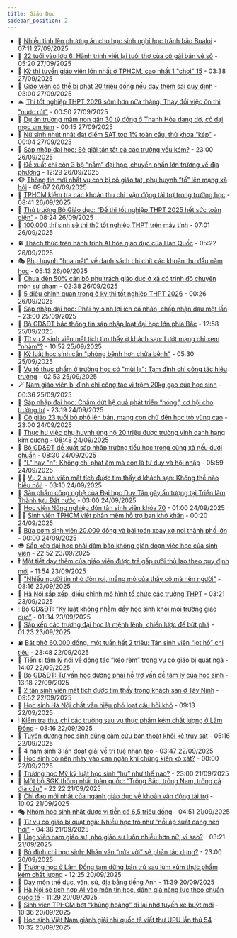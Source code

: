 ```yaml
---
title: Giáo Dục
sidebar_position: 2
---
```


<!-- dantri-giao-duc:START -->
- 🤡 [Nhiều tỉnh lên phương án cho học sinh nghỉ học tránh bão Bualoi](https://dantri.com.vn/giao-duc/nhieu-tinh-len-phuong-an-cho-hoc-sinh-nghi-hoc-tranh-bao-bualoi-20250927130506596.htm) - 07:11 27/09/2025
- 🗽 [22 tuổi vào lớp 6: Hành trình viết lại tuổi thơ của cô gái bán vé số](https://dantri.com.vn/giao-duc/22-tuoi-vao-lop-6-hanh-trinh-viet-lai-tuoi-tho-cua-co-gai-ban-ve-so-20250927114045480.htm) - 05:20 27/09/2025
- 🚦 [Kỳ thi tuyển giáo viên lớn nhất ở TPHCM, cao nhất 1 &quot;chọi&quot; 15](https://dantri.com.vn/giao-duc/ky-thi-tuyen-giao-vien-lon-nhat-o-tphcm-cao-nhat-1-choi-15-20250927102343469.htm) - 03:38 27/09/2025
- 🌋 [Giáo viên có thể bị phạt 20 triệu đồng nếu dạy thêm sai quy định](https://dantri.com.vn/giao-duc/giao-vien-co-the-bi-phat-20-trieu-dong-neu-day-them-sai-quy-dinh-20250926142744235.htm) - 03:00 27/09/2025
- 🏊 [Thi tốt nghiệp THPT 2026 sớm hơn nửa tháng: Thay đổi việc ôn thi &quot;nước rút&quot;](https://dantri.com.vn/giao-duc/thi-tot-nghiep-thpt-2026-som-hon-nua-thang-thay-doi-viec-on-thi-nuoc-rut-20250927074014699.htm) - 00:50 27/09/2025
- 🎃 [Dự án trường mầm non gần 30 tỷ đồng ở Thanh Hóa dang dở, cỏ dại mọc um tùm](https://dantri.com.vn/giao-duc/du-an-truong-mam-non-gan-30-ty-dong-o-thanh-hoa-dang-do-co-dai-moc-um-tum-20250926154831053.htm) - 00:15 27/09/2025
- 💄 [Nữ sinh nhút nhát đạt điểm SAT top 1% toàn cầu, thủ khoa “kép”](https://dantri.com.vn/giao-duc/nu-sinh-nhut-nhat-dat-diem-sat-top-1-toan-cau-thu-khoa-kep-20250926120009762.htm) - 00:04 27/09/2025
- 🦅 [Sáp nhập đại học: Sẽ giải tán tất cả các trường yếu kém?](https://dantri.com.vn/giao-duc/sap-nhap-dai-hoc-se-giai-tan-tat-ca-cac-truong-yeu-kem-20250924210232213.htm) - 23:00 26/09/2025
- 🚦 [Đề xuất chỉ còn 3 bộ “nắm” đại học, chuyển phần lớn trường về địa phương](https://dantri.com.vn/giao-duc/de-xuat-chi-con-3-bo-nam-dai-hoc-chuyen-phan-lon-truong-ve-dia-phuong-20250926190051243.htm) - 12:29 26/09/2025
- 🐵 [Thông tin mới nhất vụ con bị cô giáo tát, phụ huynh “tố” lên mạng xã hội](https://dantri.com.vn/giao-duc/thong-tin-moi-nhat-vu-con-bi-co-giao-tat-phu-huynh-to-len-mang-xa-hoi-20250926160029202.htm) - 09:07 26/09/2025
- 🐘 [TPHCM kiểm tra các khoản thu chi, vận động tài trợ trong trường học](https://dantri.com.vn/giao-duc/tphcm-kiem-tra-cac-khoan-thu-chi-van-dong-tai-tro-trong-truong-hoc-20250926153625067.htm) - 08:41 26/09/2025
- 🦏 [Thứ trưởng Bộ Giáo dục: “Đề thi tốt nghiệp THPT 2025 hết sức toàn diện”](https://dantri.com.vn/giao-duc/thu-truong-bo-giao-duc-de-thi-tot-nghiep-thpt-2025-het-suc-toan-dien-20250926150815575.htm) - 08:24 26/09/2025
- 💼 [100.000 thí sinh sẽ thi thử tốt nghiệp THPT trên máy tính](https://dantri.com.vn/giao-duc/100000-thi-sinh-se-thi-thu-tot-nghiep-thpt-tren-may-tinh-20250926090244822.htm) - 07:01 26/09/2025
- ⛽️ [Thách thức trên hành trình AI hóa giáo dục của Hàn Quốc](https://dantri.com.vn/giao-duc/thach-thuc-tren-hanh-trinh-ai-hoa-giao-duc-cua-han-quoc-20250922121123343.htm) - 05:22 26/09/2025
- 🎭 [Phụ huynh &quot;hoa mắt&quot; về danh sách chi chít các khoản thu đầu năm học](https://dantri.com.vn/giao-duc/phu-huynh-hoa-mat-ve-danh-sach-chi-chit-cac-khoan-thu-dau-nam-hoc-20250926095209444.htm) - 05:13 26/09/2025
- 🎃 [Chưa đến 50% cán bộ phụ trách giáo dục ở xã có trình độ chuyên môn sư phạm](https://dantri.com.vn/giao-duc/chua-den-50-can-bo-phu-trach-giao-duc-o-xa-co-trinh-do-chuyen-mon-su-pham-20250926085334325.htm) - 02:38 26/09/2025
- 🚀 [5 điều chỉnh quan trọng ở kỳ thi tốt nghiệp THPT 2026](https://dantri.com.vn/giao-duc/5-dieu-chinh-quan-trong-o-ky-thi-tot-nghiep-thpt-2026-20250926070415229.htm) - 00:26 26/09/2025
- 👀 [Sáp nhập đại học: Phải hy sinh lợi ích cá nhân, chấp nhận đau một lần](https://dantri.com.vn/giao-duc/sap-nhap-dai-hoc-phai-hy-sinh-loi-ich-ca-nhan-chap-nhan-dau-mot-lan-20250925215942679.htm) - 23:00 25/09/2025
- 🌝 [Bộ GD&amp;ĐT bác thông tin sáp nhập loạt đại học lớn phía Bắc](https://dantri.com.vn/giao-duc/bo-gddt-bac-thong-tin-sap-nhap-loat-dai-hoc-lon-phia-bac-20250925195338986.htm) - 12:58 25/09/2025
- 🤗 [Từ vụ 2 sinh viên mất tích tìm thấy ở khách sạn: Lướt mạng chỉ xem &quot;nhảm&quot;?](https://dantri.com.vn/giao-duc/tu-vu-2-sinh-vien-mat-tich-tim-thay-o-khach-san-luot-mang-chi-xem-nham-20250925173123596.htm) - 10:52 25/09/2025
- 🦄 [Kỷ luật học sinh cần &quot;phòng bệnh hơn chữa bệnh&quot;](https://dantri.com.vn/giao-duc/ky-luat-hoc-sinh-can-phong-benh-hon-chua-benh-20250925121206595.htm) - 05:30 25/09/2025
- 🦍 [Vụ tố thực phẩm ở trường học có &quot;mùi lạ&quot;: Tạm đình chỉ công tác hiệu trưởng](https://dantri.com.vn/giao-duc/vu-to-thuc-pham-o-truong-hoc-co-mui-la-tam-dinh-chi-cong-tac-hieu-truong-20250925094126434.htm) - 02:53 25/09/2025
- 🪄 [Nam giáo viên bị đình chỉ công tác vì trộm 20kg gạo của học sinh](https://dantri.com.vn/giao-duc/nam-giao-vien-bi-dinh-chi-cong-tac-vi-trom-20kg-gao-cua-hoc-sinh-20250924151807136.htm) - 00:36 25/09/2025
- 🦆 [Sáp nhập đại học: Chấm dứt hệ quả phát triển “nóng”, cơ hội cho trường tư](https://dantri.com.vn/giao-duc/sap-nhap-dai-hoc-cham-dut-he-qua-phat-trien-nong-co-hoi-cho-truong-tu-20250924223025793.htm) - 23:19 24/09/2025
- 🚀 [Cô giáo 23 tuổi bỏ phố lên bản, mang con chữ đến học trò vùng cao](https://dantri.com.vn/giao-duc/co-giao-23-tuoi-bo-pho-len-ban-mang-con-chu-den-hoc-tro-vung-cao-20250923122232485.htm) - 23:00 24/09/2025
- 🦒 [Thực hư việc phụ huynh ủng hộ 20 triệu được trường vinh danh hạng kim cương](https://dantri.com.vn/giao-duc/thuc-hu-viec-phu-huynh-ung-ho-20-trieu-duoc-truong-vinh-danh-hang-kim-cuong-20250924154117453.htm) - 08:48 24/09/2025
- 🤡 [Bộ GD&amp;ĐT đề xuất sáp nhập trường tiểu học trong cùng xã nếu dưới chuẩn](https://dantri.com.vn/giao-duc/bo-gddt-de-xuat-sap-nhap-truong-tieu-hoc-trong-cung-xa-neu-duoi-chuan-20250924151941939.htm) - 08:30 24/09/2025
- 🤔 [&quot;L&quot; hay &quot;n&quot;: Không chỉ phát âm mà còn là tư duy và hội nhập](https://dantri.com.vn/giao-duc/l-hay-n-khong-chi-phat-am-ma-con-la-tu-duy-va-hoi-nhap-20250924114130349.htm) - 05:59 24/09/2025
- 🧑‍💻 [Vụ 2 sinh viên mất tích được tìm thấy ở khách sạn: Không thể nào hiểu nổi!](https://dantri.com.vn/giao-duc/vu-2-sinh-vien-mat-tich-duoc-tim-thay-o-khach-san-khong-the-nao-hieu-noi-20250924094938267.htm) - 03:10 24/09/2025
- 🤡 [Sản phẩm công nghệ của Đại học Duy Tân gây ấn tượng tại Triển lãm Thành tựu Đất nước](https://dantri.com.vn/giao-duc/san-pham-cong-nghe-cua-dai-hoc-duy-tan-gay-an-tuong-tai-trien-lam-thanh-tuu-dat-nuoc-20250924091857297.htm) - 03:00 24/09/2025
- 🧠 [Học viện Nông nghiệp đón tân sinh viên khóa 70](https://dantri.com.vn/giao-duc/hoc-vien-nong-nghiep-don-tan-sinh-vien-khoa-70-20250923201712411.htm) - 01:00 24/09/2025
- 🧑‍💻 [Sinh viên TPHCM viết phần mềm hỗ trợ bạn khó khăn](https://dantri.com.vn/giao-duc/sinh-vien-tphcm-viet-phan-mem-ho-tro-ban-kho-khan-20250924064906422.htm) - 00:20 24/09/2025
- 🧠 [Bữa cơm sinh viên 20.000 đồng và bài toán xoay xở nơi thành phố lớn](https://dantri.com.vn/giao-duc/bua-com-sinh-vien-20000-dong-va-bai-toan-xoay-xo-noi-thanh-pho-lon-20250923231744788.htm) - 00:00 24/09/2025
- 😎 [Sắp xếp đại học phải đảm bảo không gián đoạn việc học của sinh viên](https://dantri.com.vn/giao-duc/sap-xep-dai-hoc-phai-dam-bao-khong-gian-doan-viec-hoc-cua-sinh-vien-20250923223253693.htm) - 22:52 23/09/2025
- 🕴 [Một tiết dạy thêm của giáo viên được trả gấp rưỡi thù lao theo quy định mới](https://dantri.com.vn/giao-duc/mot-tiet-day-them-cua-giao-vien-duoc-tra-gap-ruoi-thu-lao-theo-quy-dinh-moi-20250923184623923.htm) - 11:54 23/09/2025
- 🧠 [&quot;Nhiều người tin nhờ đòn roi, mắng mỏ của thầy cô mà nên người&quot;](https://dantri.com.vn/giao-duc/nhieu-nguoi-tin-nho-don-roi-mang-mo-cua-thay-co-ma-nen-nguoi-20250923145656735.htm) - 08:16 23/09/2025
- 🚀 [Hà Nội sắp xếp, điều chỉnh mô hình tổ chức các trường THPT](https://dantri.com.vn/giao-duc/ha-noi-sap-xep-dieu-chinh-mo-hinh-to-chuc-cac-truong-thpt-20250923100625977.htm) - 03:21 23/09/2025
- 🕯 [Bộ GD&amp;ĐT: “Kỷ luật không nhằm đẩy học sinh khỏi môi trường giáo dục”](https://dantri.com.vn/giao-duc/bo-gddt-ky-luat-khong-nham-day-hoc-sinh-khoi-moi-truong-giao-duc-20250923081137838.htm) - 01:34 23/09/2025
- 🧰 [Sắp xếp các trường đại học là mệnh lệnh, chiến lược để bứt phá](https://dantri.com.vn/giao-duc/sap-xep-cac-truong-dai-hoc-la-menh-lenh-chien-luoc-de-but-pha-20250923080141277.htm) - 01:23 23/09/2025
- ⛽️ [Bát phở 60.000 đồng, một tuần hết 2 triệu: Tân sinh viên “lọt hố” chi tiêu](https://dantri.com.vn/giao-duc/bat-pho-60000-dong-mot-tuan-het-2-trieu-tan-sinh-vien-lot-ho-chi-tieu-20250923061946889.htm) - 23:48 22/09/2025
- 🤖 [Tiến sĩ tâm lý nói về động tác “kéo rèm” trong vụ cô giáo bị quật ngã](https://dantri.com.vn/giao-duc/tien-si-tam-ly-noi-ve-dong-tac-keo-rem-trong-vu-co-giao-bi-quat-nga-20250921163617760.htm) - 14:07 22/09/2025
- 🦍 [Bộ GD&amp;ĐT: Tư vấn học đường phải hỗ trợ vấn đề tâm lý của học sinh](https://dantri.com.vn/giao-duc/bo-gddt-tu-van-hoc-duong-phai-ho-tro-van-de-tam-ly-cua-hoc-sinh-20250922194221162.htm) - 13:18 22/09/2025
- 🐘 [2 tân sinh viên mất tích được tìm thấy trong khách sạn ở Tây Ninh](https://dantri.com.vn/giao-duc/2-tan-sinh-vien-mat-tich-duoc-tim-thay-trong-khach-san-o-tay-ninh-20250922162119928.htm) - 09:52 22/09/2025
- 🌊 [Học sinh Hà Nội chất vấn hiệu phó loạt câu hỏi khó](https://dantri.com.vn/giao-duc/hoc-sinh-ha-noi-chat-van-hieu-pho-loat-cau-hoi-kho-20250922154417493.htm) - 09:13 22/09/2025
- 🕯 [Kiểm tra thu, chi các trường sau vụ thực phẩm kém chất lượng ở Lâm Đồng](https://dantri.com.vn/giao-duc/kiem-tra-thu-chi-cac-truong-sau-vu-thuc-pham-kem-chat-luong-o-lam-dong-20250922145036003.htm) - 08:16 22/09/2025
- 🐎 [Tuyên dương học sinh dũng cảm cứu bạn thoát khỏi kẻ truy sát](https://dantri.com.vn/giao-duc/tuyen-duong-hoc-sinh-dung-cam-cuu-ban-thoat-khoi-ke-truy-sat-20250922101942530.htm) - 05:16 22/09/2025
- 🐻 [4 nam sinh 3 lần đoạt giải về trí tuệ nhân tạo](https://dantri.com.vn/giao-duc/4-nam-sinh-3-lan-doat-giai-ve-tri-tue-nhan-tao-20250921224609516.htm) - 03:47 22/09/2025
- 🐎 [Học sinh có nên nhảy vào can ngăn khi chứng kiến xô xát?](https://dantri.com.vn/giao-duc/hoc-sinh-co-nen-nhay-vao-can-ngan-khi-chung-kien-xo-xat-20250921232307513.htm) - 00:00 22/09/2025
- 🫣 [Trường học Mỹ kỷ luật học sinh “hư” như thế nào?](https://dantri.com.vn/giao-duc/truong-hoc-my-ky-luat-hoc-sinh-hu-nhu-the-nao-20250922005216330.htm) - 23:00 21/09/2025
- 🤭 [Một bộ SGK thống nhất toàn quốc: “Trông Bắc, trông Nam, trông cả địa cầu”](https://dantri.com.vn/giao-duc/mot-bo-sgk-thong-nhat-toan-quoc-trong-bac-trong-nam-trong-ca-dia-cau-20250922000027375.htm) - 22:22 21/09/2025
- 🥳 [Chỉ đạo mới nhất của ngành giáo dục về khoản vận động tài trợ](https://dantri.com.vn/giao-duc/chi-dao-moi-nhat-cua-nganh-giao-duc-ve-khoan-van-dong-tai-tro-20250921161935218.htm) - 10:02 21/09/2025
- 🎭 [Nhóm học sinh nhặt được ví tiền có 6,5 triệu đồng](https://dantri.com.vn/giao-duc/nhom-hoc-sinh-nhat-duoc-vi-tien-co-65-trieu-dong-20250921102257669.htm) - 04:51 21/09/2025
- 🥸 [Từ vụ cô giáo bị quật ngã: Nhiều học trò như &quot;nồi áp suất đang nén hơi&quot;](https://dantri.com.vn/giao-duc/tu-vu-co-giao-bi-quat-nga-nhieu-hoc-tro-nhu-noi-ap-suat-dang-nen-hoi-20250921101927415.htm) - 04:36 21/09/2025
- 🦣 [Ứng viên nam giáo sư, phó giáo sư luôn nhiều hơn nữ, vì sao?](https://dantri.com.vn/giao-duc/ung-vien-nam-giao-su-pho-giao-su-luon-nhieu-hon-nu-vi-sao-20250917133834902.htm) - 03:21 21/09/2025
- 🤔 [Bỏ đình chỉ học sinh: Nhân văn “nửa vời” sẽ phản tác dụng?](https://dantri.com.vn/giao-duc/bo-dinh-chi-hoc-sinh-nhan-van-nua-voi-se-phan-tac-dung-20250920154648994.htm) - 23:00 20/09/2025
- 🦣 [Trường học ở Lâm Đồng tạm dừng bán trú sau lùm xùm thực phẩm kém chất lượng](https://dantri.com.vn/giao-duc/truong-hoc-o-lam-dong-tam-dung-ban-tru-sau-lum-xum-thuc-pham-kem-chat-luong-20250920182835524.htm) - 12:25 20/09/2025
- 🐲 [Dạy môn thể dục, văn, sử, địa bằng tiếng Anh](https://dantri.com.vn/giao-duc/day-mon-the-duc-van-su-dia-bang-tieng-anh-20250920154229637.htm) - 11:39 20/09/2025
- 🔭 [Hà Nội sẽ tích hợp AI vào môn tin học, đánh giá năng lực theo chuẩn quốc tế](https://dantri.com.vn/giao-duc/ha-noi-se-tich-hop-ai-vao-mon-tin-hoc-danh-gia-nang-luc-theo-chuan-quoc-te-20250920181437227.htm) - 11:29 20/09/2025
- 🥷 [Sinh viên TPHCM bớt “khủng hoảng” đi lại nhờ tuyến xe buýt mới](https://dantri.com.vn/giao-duc/sinh-vien-tphcm-bot-khung-hoang-di-lai-nho-tuyen-xe-buyt-moi-20250920165733663.htm) - 10:36 20/09/2025
- 🎊 [Học sinh Việt Nam giành giải nhì quốc tế viết thư UPU lần thứ 54](https://dantri.com.vn/giao-duc/hoc-sinh-viet-nam-gianh-giai-nhi-quoc-te-viet-thu-upu-lan-thu-54-20250920172531361.htm) - 10:32 20/09/2025<!-- dantri-giao-duc:END -->
